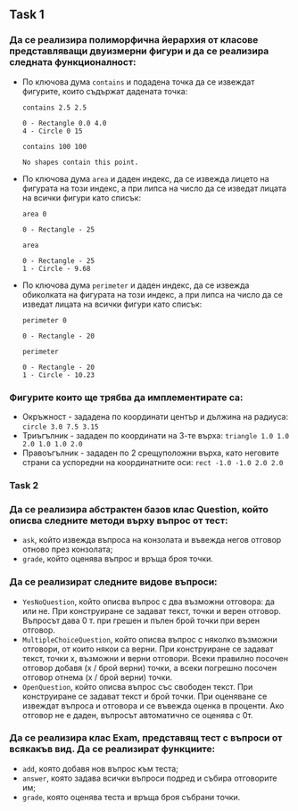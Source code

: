 
## Task 1
### Да се реализира полиморфична йерархия от класове представляващи двуизмерни фигури и да се реализира следната функционалност:
 - По ключова дума `contains` и подадена точка да се извеждат фигурите, които съдържат
 дадената точка:     
    ```
    contains 2.5 2.5
    
    0 - Rectangle 0.0 4.0
    4 - Circle 0 15
    ```
    ```
    contains 100 100

    No shapes contain this point.
    ```
 - По ключова дума `area` и даден индекс, да се извежда лицето на фигурата на този индекс, а при
 липса на число да се изведат лицата на всички фигури като списък:      
    ```
    area 0
    
    0 - Rectangle - 25
    ```
    ```
    area
    
    0 - Rectangle - 25
    1 - Circle - 9.68
    ```
 
 - По ключова дума `perimeter` и даден индекс, да се извежда обиколката на фигурата на този индекс, а при липса на число да се изведат лицата на всички фигури като списък:     
    ```
    perimeter 0
    
    0 - Rectangle - 20
    ```
    ```
    perimeter
    
    0 - Rectangle - 20
    1 - Circle - 10.23
    ```

 ### Фигурите които ще трябва да имплементирате са:
 - Окръжност - зададена по координати център и дължина на радиуса: `circle 3.0 7.5 3.15`
 - Триъгълник - зададен по координати на 3-те върха: `triangle 1.0 1.0 2.0 1.0 1.0 2.0`
 - Правоъгълник - зададен по 2 срещуположни върха, като неговите страни са успоредни
 на координатните оси: `rect -1.0 -1.0 2.0 2.0`

### Task 2
### Да се реализира абстрактен базов клас Question, който описва следните методи върху въпрос от тест:
* `ask`, който извежда въпроса на конзолата и въвежда негов отговор отново през конзолата;
* `grade`, който оценява въпрос и връща броя точки.

### Да се реализират следните видове въпроси:
* `YesNoQuestion`, който описва въпрос с два възможни отговора: да или не. При конструиране се задават текст, точки и верен отговор. Въпросът дава 0 т. при грешен и пълен брой точки при верен отговор.
* `MultipleChoiceQuestion`, който описва въпрос с няколко възможни отговори, от които някои са верни. При конструиране се задават текст, точки x, възможни и верни отговори. Всеки правилно посочен отговор добавя (x / брой верни) точки, а всеки погрешно посочен отговор отнема (x / брой верни) точки.
* `OpenQuestion`, който описва въпрос със свободен текст. При конструиране се задават текст и брой точки. При оценяване се извеждат въпроса и отговора и се въвежда оценка в проценти. Ако отговор не е даден, въпросът автоматично се оценява с 0т.

### Да се реализира клас Exam, представящ тест с въпроси от всякакъв вид. Да се реализират функциите:
* `add`, която добавя нов въпрос към теста;
* `answer`, която задава всички въпроси подред и събира отговорите им;
* `grade`, която оценява теста и връща броя събрани точки.